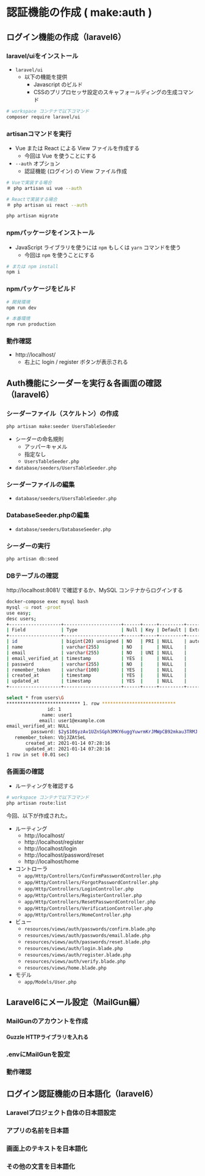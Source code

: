 # 認証機能の作成 ( make:auth )

## ログイン機能の作成（laravel6）

### laravel/uiをインストール

- `laravel/ui`
    - 以下の機能を提供
        - Javascript のビルド
        - CSSのプリプロセッサ設定のスキャフォールディングの生成コマンド

```sh
# workspace コンテナで以下コマンド
composer require laravel/ui
```

### artisanコマンドを実行

- Vue または React による View ファイルを作成する
    - 今回は Vue を使うことにする
- `--auth` オプション
    - 認証機能 (ログイン) の View ファイル作成

```sh
# Vueで実装する場合
＃ php artisan ui vue --auth

# Reactで実装する場合
＃ php artisan ui react --auth
```

```sh
php artisan migrate
```

### npmパッケージをインストール

- JavaScript ライブラリを使うには `npm` もしくは `yarn` コマンドを使う
    - 今回は `npm` を使うことにする

```sh
# または npm install
npm i
```

### npmパッケージをビルド

```sh
# 開発環境
npm run dev

# 本番環境
npm run production
```

### 動作確認

- http://localhost/
    - 右上に login / register ボタンが表示される

## Auth機能にシーダーを実行＆各画面の確認（laravel6）

### シーダーファイル（スケルトン）の作成

```sh
php artisan make:seeder UsersTableSeeder
```

- シーダーの命名規則
    - アッパーキャメル
    - 指定なし
    - `UsersTableSeeder.php`
- `database/seeders/UsersTableSeeder.php`

### シーダーファイルの編集

- `database/seeders/UsersTableSeeder.php`

### DatabaseSeeder.phpの編集

- `database/seeders/DatabaseSeeder.php`

### シーダーの実行

```sh
php artisan db:seed
```

### DBテーブルの確認

http://localhost:8081/ で確認するか、MySQL コンテナからログインする

```sh
docker-compose exec mysql bash
mysql -u root -proot
use easy;
desc users;
+-------------------+---------------------+------+-----+---------+----------------+
| Field             | Type                | Null | Key | Default | Extra          |
+-------------------+---------------------+------+-----+---------+----------------+
| id                | bigint(20) unsigned | NO   | PRI | NULL    | auto_increment |
| name              | varchar(255)        | NO   |     | NULL    |                |
| email             | varchar(255)        | NO   | UNI | NULL    |                |
| email_verified_at | timestamp           | YES  |     | NULL    |                |
| password          | varchar(255)        | NO   |     | NULL    |                |
| remember_token    | varchar(100)        | YES  |     | NULL    |                |
| created_at        | timestamp           | YES  |     | NULL    |                |
| updated_at        | timestamp           | YES  |     | NULL    |                |
+-------------------+---------------------+------+-----+---------+----------------+

select * from users\G
*************************** 1. row ***************************
               id: 1
             name: user1
            email: user1@example.com
email_verified_at: NULL
         password: $2y$10$yzAv1UZnSGph3MKY6uggYuwrmKrJMWpCB92mkau3TRMJ.pOH4qyMa
   remember_token: VbjJZAtSeL
       created_at: 2021-01-14 07:28:16
       updated_at: 2021-01-14 07:28:16
1 row in set (0.01 sec)
```

### 各画面の確認

- ルーティングを確認する

```sh
# workspace コンテナで以下コマンド
php artisan route:list
```

今回、以下が作成された。

- ルーティング
    - http://localhost/
    - http://localhost/register
    - http://localhost/login
    - http://localhost/password/reset
    - http://localhost/home
- コントローラ
    - `app/Http/Controllers/ConfirmPasswordController.php`
    - `app/Http/Controllers/ForgotPasswordController.php`
    - `app/Http/Controllers/LoginController.php`
    - `app/Http/Controllers/RegisterController.php`
    - `app/Http/Controllers/ResetPasswordController.php`
    - `app/Http/Controllers/VerificationController.php`
    - `app/Http/Controllers/HomeController.php`
- ビュー
    - `resources/views/auth/passwords/confirm.blade.php`
    - `resources/views/auth/passwords/email.blade.php`
    - `resources/views/auth/passwords/reset.blade.php`
    - `resources/views/auth/login.blade.php`
    - `resources/views/auth/register.blade.php`
    - `resources/views/auth/verify.blade.php`
    - `resources/views/home.blade.php`
- モデル
    - `app/Models/User.php`

## Laravel6にメール設定（MailGun編）

### MailGunのアカウントを作成



#### Guzzle HTTPライブラリを入れる



### .envにMailGunを設定



### 動作確認



## ログイン認証機能の日本語化（laravel6）

### Laravelプロジェクト自体の日本語設定



### アプリの名前を日本語



### 画面上のテキストを日本語化



### その他の文言を日本語化



